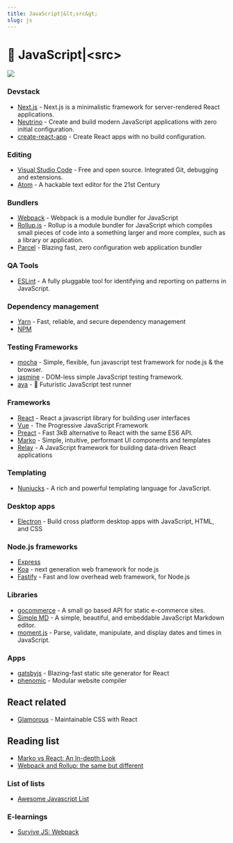 ```yaml
---
title: JavaScript|&lt;src&gt;
slug: js
---
```


# 🥕 JavaScript|&lt;src&gt;

<img src="/img/universal-standard.png" class="rounded mx-auto d-block m-3" />

### Devstack

* [Next.js](https://github.com/zeit/next.js) - Next.js is a minimalistic framework for server-rendered React applications.
* [Neutrino](https://github.com/mozilla-neutrino/neutrino-dev) - Create and build modern JavaScript applications with zero initial configuration. 
* [create-react-app](https://github.com/facebookincubator/create-react-app) - Create React apps with no build configuration.

### Editing

* [Visual Studio Code](https://code.visualstudio.com/download) - Free and open source. Integrated Git, debugging and extensions.
* [Atom](https://atom.io/) - A hackable text editor for the 21st Century

### Bundlers

* [Webpack](https://webpack.js.org/) - Webpack is a module bundler for JavaScript 
* [Rollup.js](https://rollupjs.org/) - Rollup is a module bundler for JavaScript which compiles small pieces of code into a something larger and more complex, such as a library or application.
* [Parcel](https://parceljs.org/) - Blazing fast, zero configuration web application bundler

### QA Tools

* [ESLint](https://github.com/eslint/eslint) - A fully pluggable tool for identifying and reporting on patterns in JavaScript.

### Dependency management

* [Yarn](https://yarnpkg.com/lang/en/) - Fast, reliable, and secure dependency management
* [NPM](https://www.npmjs.com/)

### Testing Frameworks

* [mocha](https://github.com/mochajs/mocha) - Simple, flexible, fun javascript test framework for node.js & the browser.
* [jasmine](https://github.com/jasmine/jasmine) - DOM-less simple JavaScript testing framework.
* [ava](https://github.com/avajs/ava) - 🚀 Futuristic JavaScript test runner

### Frameworks

* [React](https://facebook.github.io/react/) - React a javascript library for building user interfaces
* [Vue](https://vuejs.org/) - The Progressive JavaScript Framework
* [Preact](https://preactjs.com/) - Fast 3kB alternative to React with the same ES6 API.
* [Marko](http://markojs.com/) - Simple, intuitive, performant UI components and templates 
* [Relay](https://facebook.github.io/relay/) - A JavaScript framework for building data-driven React applications

### Templating

- [Nunjucks](https://mozilla.github.io/nunjucks/) - A rich and powerful templating language for JavaScript.

### Desktop apps

* [Electron](https://electron.atom.io/) - Build cross platform desktop apps with JavaScript, HTML, and CSS

### Node.js frameworks

* [Express](https://expressjs.com/)
* [Koa](http://koajs.com/) - next generation web framework for node.js
* [Fastify](https://github.com/fastify/fastify) - Fast and low overhead web framework, for Node.js

### Libraries

* [gocommerce](https://github.com/netlify/gocommerce) - A small go based API for static e-commerce sites.
* [Simple MD](https://github.com/NextStepWebs/simplemde-markdown-editor) - A simple, beautiful, and embeddable JavaScript Markdown editor.
* [moment.js](https://momentjs.com/) - Parse, validate, manipulate, and display dates and times in JavaScript.

### Apps

* [gatsbyjs](https://www.gatsbyjs.org/) - Blazing-fast static site generator for React
* [phenomic](https://phenomic.io/) - Modular website compiler

## React related

* [Glamorous](https://glamorous.rocks/) - Maintainable CSS with React

## Reading list

* [Marko vs React: An In-depth Look](https://hackernoon.com/marko-vs-react-an-in-depth-look-767de0a5f9a6)
* [Webpack and Rollup: the same but different](https://medium.com/webpack/webpack-and-rollup-the-same-but-different-a41ad427058c)

### List of lists

* [Awesome Javascript List](https://github.com/sorrycc/awesome-javascript)

### E-learnings

* [Survive JS: Webpack](https://survivejs.com/webpack)